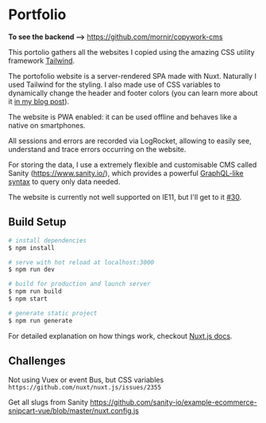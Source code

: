 # Portfolio

**To see the backend -->** https://github.com/mornir/copywork-cms

This portolio gathers all the websites I copied using the amazing CSS utility framework [Tailwind](https://tailwindcss.com/docs/what-is-tailwind/).

The portofolio website is a server-rendered SPA made with Nuxt. Naturally I used Tailwind for the styling. I also made use of CSS variables to dynamically change the header and footer colors (you can learn more about it [in my blog post](https://dev.to/mornir/css-variables-are-great-1k4l)).

The website is PWA enabled: it can be used offline and behaves like a native on smartphones.

All sessions and errors are recorded via LogRocket, allowing to easily see, understand and trace errors occurring on the website.

For storing the data, I use a extremely flexible and customisable CMS called Sanity (https://www.sanity.io/), which provides a powerful [GraphQL-like syntax](https://github.com/mornir/copywork-portfolio/blob/master/queries.js) to query only data needed.

The website is currently not well supported on IE11, but I'll get to it [#30](https://github.com/mornir/copywork-portfolio/issues/30).

## Build Setup

```bash
# install dependencies
$ npm install

# serve with hot reload at localhost:3000
$ npm run dev

# build for production and launch server
$ npm run build
$ npm start

# generate static project
$ npm run generate
```

For detailed explanation on how things work, checkout [Nuxt.js docs](https://nuxtjs.org).

## Challenges

Not using Vuex or event Bus, but CSS variables
`https://github.com/nuxt/nuxt.js/issues/2355`

Get all slugs from Sanity
https://github.com/sanity-io/example-ecommerce-snipcart-vue/blob/master/nuxt.config.js
